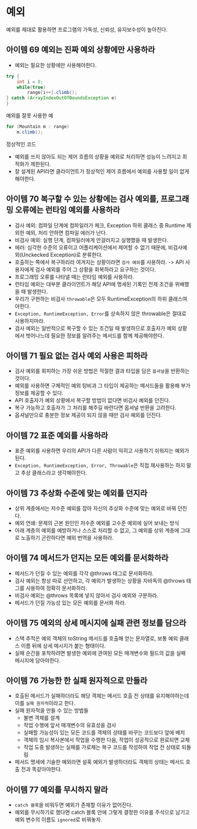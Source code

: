 # 예외
예외를 제대로 활용하면 프로그램의 가독성, 신뢰성, 유지보수성이 높아진다.

## 아이템 69 예외는 진짜 예외 상황에만 사용하라
- 예외는 필요한 상황에만 사용해야한다.
```java
try {
    int i = 0;
    while(true)
        range[i++].climb();
} catch (ArrayIndexOutOfBoundsException e)
}
```
예외를 잘못 사용한 예
```java
for (Mountain m : range)
    m.climb();
```
정상적인 코드
- 예외를 쓰지 않아도 되는 제어 흐름의 상황을 예외로 처리하면 성능이 느려지고 최적화가 제한된다.
- 잘 설계된 API라면 클라이언트가 정상적인 제어 흐름에서 예외를 사용할 일이 없게 해야한다.

## 아이템 70 복구할 수 있는 상황에는 검사 예외를, 프로그래밍 오류에는 런타임 예외를 사용하라
- 검사 예외: 컴파일 단계에 컴파일러가 체크, Exception 하위 클래스 중 Runtime 제외한 예외, 처리 안하면 컴파일 에러가 난다.
- 비검사 예외: 실행 단계, 컴파일러에게 안걸러지고 실행했을 때 발생한다.
- 에러: 심각한 수준의 오류이고 어플리케이션에서 제어할 수 없기 때문에, 비검사예외(Unckecked Exception)로 분류한다.
- 호출하는 쪽에서 복구하리라 여겨지는 상황이라면 `검사 예외`를 사용하라. -> API 사용자에게 검사 예외를 주어 그 상황을 회복하라고 요구하는 것이다.
- 프로그래밍 오류를 나타낼 때는 런타임 예외를 사용하라.
- 런타임 예외는 대부분 클라이언트가 해당 API에 명세된 기록인 전제 조건을 위배했을 때 발생한다.
- 우리가 구현하는 비검사 `throwable`은 모두 RuntimeException의 하위 클래스여야한다.
- `Exception, RuntimeException, Error`를 상속하지 않은 throwable은 절대로 사용하지마라.
- 검사 예외는 일반적으로 복구할 수 있는 조건일 때 발생하므로 호출자가 예외 상황에서 벗어나느데 필요한 정보를 알려주는 메서드를 함께 제공해야한다.

## 아이템 71 필요 없는 검사 예외 사용은 피하라
- 검사 예외를 회피하는 가장 쉬운 방법은 적절한 결과 타입을 담은 `옵셔널`을 반환하는 것이다.
- 예외를 사용하면 구체적인 예외 탕비과 그 타입이 제공하는 메서드들을 활용해 부가정보를 제공할 수 있다.
- API 호출자가 예외 상황에서 복구할 방법이 없다면 비검사 예외를 던진다.
- 복구 가능하고 호출자가 그 처리를 해주길 바란다면 옵셔널 반환을 고려한다.
- 옵셔널만으로 충분한 정보 제공이 되지 않을 때만 검사 예외를 던진다.

## 아이템 72 표준 예외를 사용하라
- 표준 예외를 사용하면 우리의 API가 다른 사람이 익히고 사용하기 쉬워지는 예외가 된다.
- `Exception, RuntimeException, Error, Throwable`은 직접 재사용하는 하지 말고 추상 클래스라고 생각해야한다.

## 아이템 73 추상화 수준에 맞는 예외를 던지라
- 상위 계층에서는 저수준 예외를 잡아 자신의 추상화 수준에 맞는 예외로 바꿔 던진다.
- 예외 연쇄: 문제의 근본 원인인 저수준 예외를 고수준 예외에 실어 보내는 방식
- 아래 계층의 예외를 예방하거나 스스로 처리할 수 없고, 그 예외를 상위 계층에 그대로 노출하기 곤란하다면 예외 번역을 사용하라.

## 아이템 74 메서드가 던지는 모든 예외를 문서화하라
- 메서드가 던질 수 있는 예외를 각각 @throws 태그로 문서화하라.
- 검사 예외는 항상 따로 선언하고, 각 예외가 발생하는 상황을 자바독의 @throws 태그를 사용하여 정확히 문서화하라.
- 비검사 예외는 @throws 목록에 넣지 않아서 검사 예외와 구분하라.
- 메서드가 던질 가능성 있는 모든 예외를 문서화 하라.

## 아이템 75 예외의 상세 메시지에 실패 관련 정보를 담으라
- 스택 추적은 예외 객체의 toString 메서드를 호출해 얻는 문자열로, 보통 예외 클래스 이름 뒤에 상세 메시지가 붙는 형태이다.
- 실패 순간을 포착하려면 발생한 예외에 관여된 모든 매개변수와 필드의 값을 실패 메시지에 담아야한다.

## 아이템 76 가능한 한 실패 원자적으로 만들라
- 호출된 메서드가 실패하더라도 해당 객체는 메서드 호출 전 상태를 유지해야하는데 이를 `실패 원자적`이라고 한다.
- 실패 원자적을 만들 수 있는 방법들
  - 불변 객체를 설계
  - 작업 수행에 앞서 매개변수의 유효성을 검사
  - 실패할 가능성이 있는 모든 코드를 객체의 상태를 바꾸는 코드보다 앞에 배치
  - 객체의 임시 복사본에서 작업을 수행한 다음, 작업이 성공적으로 완료되면 교체
  - 작업 도중 발생하는 실패를 가로채는 복구 코드를 작성하여 작업 전 상태로 되돌림
- 메서드 명세에 기술한 예외라면 설혹 예외가 발생하더라도 객체의 상태는 메서드 호출 전과 똑같아야한다.

## 아이템 77 예외를 무시하지 말라
- `catch 블록`을 비워두면 예외가 존재할 이유가 없어진다.
- 예외를 무시하기로 했다면 catch 블록 안에 그렇게 결정한 이유를 주석으로 남기고 예외 변수의 이름도 `ignored`로 비꿔놓자.
